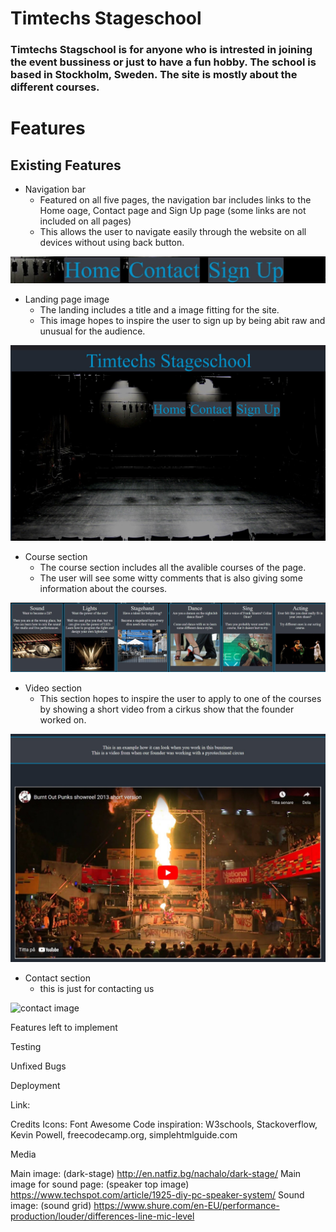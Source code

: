 # Timtechs Stageschool

### Timtechs Stagschool is for anyone who is intrested in joining the event bussiness or just to have a fun hobby. The school is based in Stockholm, Sweden. The site is mostly about the different courses.

# Features

## Existing Features

* Navigation bar
    * Featured on all five pages, the navigation bar includes links to the Home oage, Contact page and Sign Up page (some links are not included on all pages)
    * This allows the user to navigate easily through the website on all devices without using back button.

![navbar image](assets/images/navbar.jpg)

* Landing page image
    * The landing includes a title and a image fitting for the site.
    * This image hopes to inspire the user to sign up by being abit raw and unusual for the audience.

![landing page image](assets/images/landing-page.jpg)

* Course section
    * The course section includes all the avalible courses of the page.
    * The user will see some witty comments that is also giving some information about the courses.

![courses image](assets/images/courses-image.jpg)

* Video section
    * This section hopes to inspire the user to apply to one of the courses by showing a short video from a cirkus show that the founder worked on.

![video image](assets/images/video-image.jpg)

* Contact section
    * this is just for contacting us

![contact image]()


Features left to implement

Testing

Unfixed Bugs

Deployment

Link:

Credits
Icons: Font Awesome
Code inspiration: W3schools, Stackoverflow, Kevin Powell, freecodecamp.org, simplehtmlguide.com

Media

Main image: (dark-stage) http://en.natfiz.bg/nachalo/dark-stage/
Main image for sound page: (speaker top image) https://www.techspot.com/article/1925-diy-pc-speaker-system/
Sound image: (sound grid) https://www.shure.com/en-EU/performance-production/louder/differences-line-mic-level